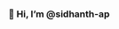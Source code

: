 ### 👋 Hi, I’m @sidhanth-ap


<!---
sidhanth-ap/sidhanth-ap is a ✨ special ✨ repository because its `README.md` (this file) appears on your GitHub profile.
You can click the Preview link to take a look at your changes.
--->
